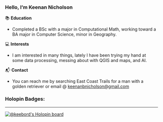 ### Hello, I’m Keenan Nicholson


📚 **Education**

- Completed a BSc with a major in Computational Math, working toward a BA major in Computer Science, minor in Geography. 

💻 **Interests**

- I am interested in many things, lately I have been trying my hand at some data processing, messing about with QGIS and maps, and AI.

📬 **Contact**

- You can reach me by searching East Coast Trails for a man with a golden retriever or email @ keenanbnicholson@gmail.com


### Holopin Badges:
-------------------

[![@keebord's Holopin board](https://holopin.me/keebord)](https://holopin.io/@keebord)
